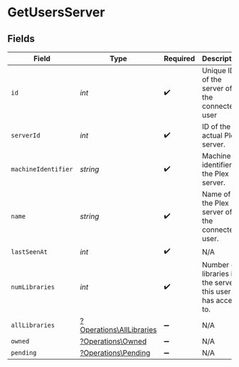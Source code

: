 # GetUsersServer


## Fields

| Field                                                               | Type                                                                | Required                                                            | Description                                                         | Example                                                             |
| ------------------------------------------------------------------- | ------------------------------------------------------------------- | ------------------------------------------------------------------- | ------------------------------------------------------------------- | ------------------------------------------------------------------- |
| `id`                                                                | *int*                                                               | :heavy_check_mark:                                                  | Unique ID of the server of the connected user                       | 907759180                                                           |
| `serverId`                                                          | *int*                                                               | :heavy_check_mark:                                                  | ID of the actual Plex server.                                       | 9999999                                                             |
| `machineIdentifier`                                                 | *string*                                                            | :heavy_check_mark:                                                  | Machine identifier of the Plex server.                              | fbb8aa6be6e0c997c6268bc2b4431c8807f70a3                             |
| `name`                                                              | *string*                                                            | :heavy_check_mark:                                                  | Name of the Plex server of the connected user.                      | ConnectedUserFlix                                                   |
| `lastSeenAt`                                                        | *int*                                                               | :heavy_check_mark:                                                  | N/A                                                                 | 1556281940                                                          |
| `numLibraries`                                                      | *int*                                                               | :heavy_check_mark:                                                  | Number of libraries in the server this user has access to.          | 16                                                                  |
| `allLibraries`                                                      | [?Operations\AllLibraries](../../Models/Operations/AllLibraries.md) | :heavy_minus_sign:                                                  | N/A                                                                 | 1                                                                   |
| `owned`                                                             | [?Operations\Owned](../../Models/Operations/Owned.md)               | :heavy_minus_sign:                                                  | N/A                                                                 | 1                                                                   |
| `pending`                                                           | [?Operations\Pending](../../Models/Operations/Pending.md)           | :heavy_minus_sign:                                                  | N/A                                                                 | 1                                                                   |